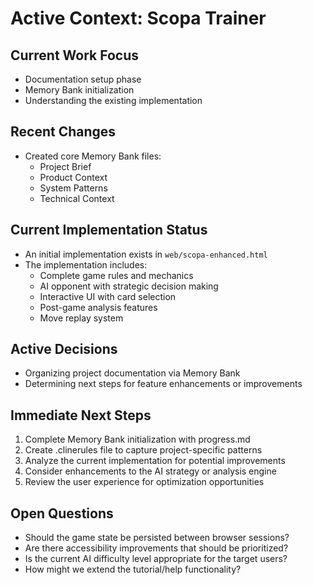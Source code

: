 # Active Context: Scopa Trainer

## Current Work Focus
- Documentation setup phase
- Memory Bank initialization
- Understanding the existing implementation

## Recent Changes
- Created core Memory Bank files:
  - Project Brief
  - Product Context
  - System Patterns
  - Technical Context

## Current Implementation Status
- An initial implementation exists in `web/scopa-enhanced.html`
- The implementation includes:
  - Complete game rules and mechanics
  - AI opponent with strategic decision making
  - Interactive UI with card selection
  - Post-game analysis features
  - Move replay system

## Active Decisions
- Organizing project documentation via Memory Bank
- Determining next steps for feature enhancements or improvements

## Immediate Next Steps
1. Complete Memory Bank initialization with progress.md
2. Create .clinerules file to capture project-specific patterns
3. Analyze the current implementation for potential improvements
4. Consider enhancements to the AI strategy or analysis engine
5. Review the user experience for optimization opportunities

## Open Questions
- Should the game state be persisted between browser sessions?
- Are there accessibility improvements that should be prioritized?
- Is the current AI difficulty level appropriate for the target users?
- How might we extend the tutorial/help functionality?
